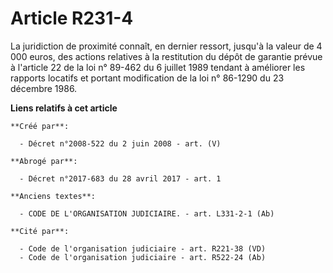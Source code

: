 # Article R231-4

La juridiction de proximité connaît, en dernier ressort, jusqu'à la valeur de 4 000 euros, des actions relatives à la
restitution du dépôt de garantie prévue à l'article 22 de la loi n° 89-462 du 6 juillet 1989 tendant à améliorer les rapports
locatifs et portant modification de la loi n° 86-1290 du 23 décembre 1986.

**Liens relatifs à cet article**

	**Créé par**:

	  - Décret n°2008-522 du 2 juin 2008 - art. (V)

	**Abrogé par**:

	  - Décret n°2017-683 du 28 avril 2017 - art. 1

	**Anciens textes**:

	  - CODE DE L'ORGANISATION JUDICIAIRE. - art. L331-2-1 (Ab)

	**Cité par**:

	  - Code de l'organisation judiciaire - art. R221-38 (VD)
	  - Code de l'organisation judiciaire - art. R522-24 (Ab)

